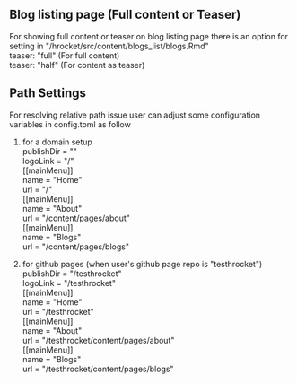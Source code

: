 
## Blog listing page (Full content or Teaser)
For showing full content or teaser on blog listing page there is an option for setting in "/hrocket/src/content/blogs_list/blogs.Rmd"<br />
teaser: "full"  (For full content) <br />
teaser: "half"  (For content as teaser)

## Path Settings
For resolving relative path issue user can adjust some configuration variables in config.toml as follow<br />
1) for a domain setup <br />
publishDir = ""<br />
logoLink = "/"<br />
[[mainMenu]]<br />
  name = "Home"<br />
  url = "/"<br />
[[mainMenu]]<br />
  name = "About"<br />
  url = "/content/pages/about"<br />
[[mainMenu]]<br />
  name = "Blogs"<br />
  url = "/content/pages/blogs"<br />

2) for github pages (when user's github page repo is "testhrocket")<br />
publishDir = "/testhrocket"<br />
logoLink = "/testhrocket"<br />
[[mainMenu]]<br />
  name = "Home"<br />
  url = "/testhrocket"<br />
[[mainMenu]]<br />
  name = "About"<br />
  url = "/testhrocket/content/pages/about"<br />
[[mainMenu]]<br />
  name = "Blogs"<br />
  url = "/testhrocket/content/pages/blogs"<br />

